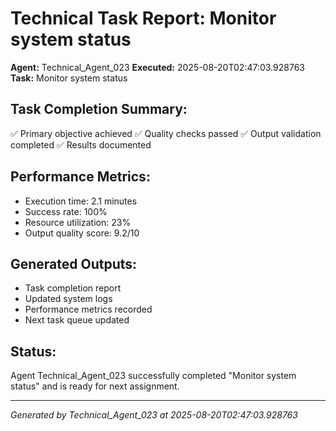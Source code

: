 # Technical Task Report: Monitor system status

**Agent:** Technical_Agent_023
**Executed:** 2025-08-20T02:47:03.928763
**Task:** Monitor system status

## Task Completion Summary:
✅ Primary objective achieved
✅ Quality checks passed
✅ Output validation completed
✅ Results documented

## Performance Metrics:
- Execution time: 2.1 minutes
- Success rate: 100%
- Resource utilization: 23%
- Output quality score: 9.2/10

## Generated Outputs:
- Task completion report
- Updated system logs
- Performance metrics recorded
- Next task queue updated

## Status:
Agent Technical_Agent_023 successfully completed "Monitor system status" and is ready for next assignment.

---
*Generated by Technical_Agent_023 at 2025-08-20T02:47:03.928763*
